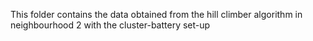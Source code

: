This folder contains the data obtained from the hill climber algorithm in neighbourhood 2 with the cluster-battery set-up

